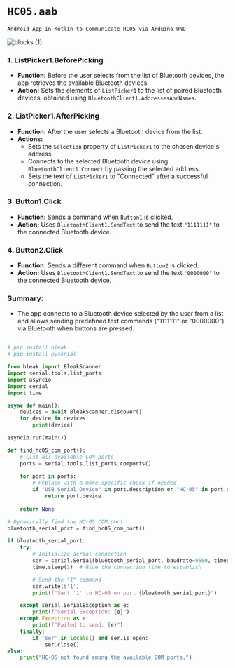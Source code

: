 # `HC05.aab`

    Android App in Kotlin to Communicate HC05 via Arduino UNO

![blocks (1)](https://github.com/user-attachments/assets/4c02b483-4d52-4848-b45f-a7fcaaa61f29)

### 1. **ListPicker1.BeforePicking**
- **Function:** Before the user selects from the list of Bluetooth devices, the app retrieves the available Bluetooth devices.
- **Action:** Sets the elements of `ListPicker1` to the list of paired Bluetooth devices, obtained using `BluetoothClient1.AddressesAndNames`.

### 2. **ListPicker1.AfterPicking**
- **Function:** After the user selects a Bluetooth device from the list.
- **Actions:** 
  - Sets the `Selection` property of `ListPicker1` to the chosen device's address.
  - Connects to the selected Bluetooth device using `BluetoothClient1.Connect` by passing the selected address.
  - Sets the text of `ListPicker1` to "Connected" after a successful connection.

### 3. **Button1.Click**
- **Function:** Sends a command when `Button1` is clicked.
- **Action:** Uses `BluetoothClient1.SendText` to send the text `"1111111"` to the connected Bluetooth device.

### 4. **Button2.Click**
- **Function:** Sends a different command when `Button2` is clicked.
- **Action:** Uses `BluetoothClient1.SendText` to send the text `"0000000"` to the connected Bluetooth device.

### Summary:
- The app connects to a Bluetooth device selected by the user from a list and allows sending predefined text commands ("1111111" or "0000000") via Bluetooth when buttons are pressed.

```py

# pip install bleak
# pip install pyserial

from bleak import BleakScanner
import serial.tools.list_ports
import asyncio
import serial
import time

async def main():
    devices = await BleakScanner.discover()
    for device in devices:
        print(device)

asyncio.run(main())

def find_hc05_com_port():
    # List all available COM ports
    ports = serial.tools.list_ports.comports()
    
    for port in ports:
        # Replace with a more specific check if needed
        if "USB Serial Device" in port.description or "HC-05" in port.description:
            return port.device
    
    return None

# Dynamically find the HC-05 COM port
bluetooth_serial_port = find_hc05_com_port()

if bluetooth_serial_port:
    try:
        # Initialize serial connection
        ser = serial.Serial(bluetooth_serial_port, baudrate=9600, timeout=1)
        time.sleep(2)  # Give the connection time to establish

        # Send the "1" command
        ser.write(b'1')
        print(f"Sent '1' to HC-05 on port {bluetooth_serial_port}")

    except serial.SerialException as e:
        print(f"Serial Exception: {e}")
    except Exception as e:
        print(f"Failed to send: {e}")
    finally:
        if 'ser' in locals() and ser.is_open:
            ser.close()
else:
    print("HC-05 not found among the available COM ports.")
```
